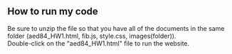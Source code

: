 ## How to run my code
Be sure to unzip the file so that you have all of the documents in the same folder (aed84_HW1.html, fib.js, style.css, images(folder)).</br>Double-click on the "aed84_HW1.html" file to run the website.
